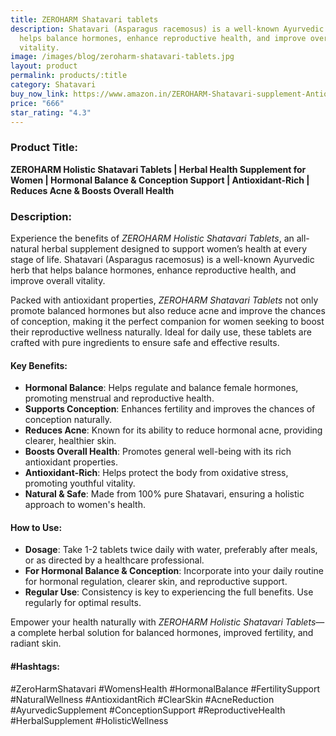 ```yaml
---
title: ZEROHARM Shatavari tablets
description: Shatavari (Asparagus racemosus) is a well-known Ayurvedic herb that
  helps balance hormones, enhance reproductive health, and improve overall
  vitality.
image: /images/blog/zeroharm-shatavari-tablets.jpg
layout: product
permalink: products/:title
category: Shatavari
buy_now_link: https://www.amazon.in/ZEROHARM-Shatavari-supplement-Antioxidant-conception/dp/B0C1C9NFBH/ref=sr_1_2_sspa?crid=3QWSY64EZC63C&tag=m0150-21
price: "666"
star_rating: "4.3"
---
```

### Product Title:
**ZEROHARM Holistic Shatavari Tablets | Herbal Health Supplement for Women | Hormonal Balance & Conception Support | Antioxidant-Rich | Reduces Acne & Boosts Overall Health**

### Description:
Experience the benefits of *ZEROHARM Holistic Shatavari Tablets*, an all-natural herbal supplement designed to support women’s health at every stage of life. Shatavari (Asparagus racemosus) is a well-known Ayurvedic herb that helps balance hormones, enhance reproductive health, and improve overall vitality. 

Packed with antioxidant properties, *ZEROHARM Shatavari Tablets* not only promote balanced hormones but also reduce acne and improve the chances of conception, making it the perfect companion for women seeking to boost their reproductive wellness naturally. Ideal for daily use, these tablets are crafted with pure ingredients to ensure safe and effective results.

#### Key Benefits:
- **Hormonal Balance**: Helps regulate and balance female hormones, promoting menstrual and reproductive health.
- **Supports Conception**: Enhances fertility and improves the chances of conception naturally.
- **Reduces Acne**: Known for its ability to reduce hormonal acne, providing clearer, healthier skin.
- **Boosts Overall Health**: Promotes general well-being with its rich antioxidant properties.
- **Antioxidant-Rich**: Helps protect the body from oxidative stress, promoting youthful vitality.
- **Natural & Safe**: Made from 100% pure Shatavari, ensuring a holistic approach to women's health.

#### How to Use:
- **Dosage**: Take 1-2 tablets twice daily with water, preferably after meals, or as directed by a healthcare professional.
- **For Hormonal Balance & Conception**: Incorporate into your daily routine for hormonal regulation, clearer skin, and reproductive support.
- **Regular Use**: Consistency is key to experiencing the full benefits. Use regularly for optimal results.

Empower your health naturally with *ZEROHARM Holistic Shatavari Tablets*—a complete herbal solution for balanced hormones, improved fertility, and radiant skin.

#### #Hashtags:
#ZeroHarmShatavari #WomensHealth #HormonalBalance #FertilitySupport #NaturalWellness #AntioxidantRich #ClearSkin #AcneReduction #AyurvedicSupplement #ConceptionSupport #ReproductiveHealth #HerbalSupplement #HolisticWellness
